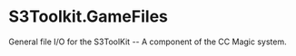 S3Toolkit.GameFiles
===================

General file I/O for the S3ToolKit -- A component of the CC Magic system.